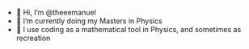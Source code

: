 - 👋 Hi, I’m @theeemanuel
- 🌱 I’m currently doing my Masters in Physics
- 👀 I use coding as a mathematical tool in Physics, and sometimes as recreation
<!---
theeemanuel/theeemanuel is a ✨ special ✨ repository because its `README.md` (this file) appears on your GitHub profile.
You can click the Preview link to take a look at your changes.
--->
